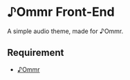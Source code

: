 ♪Ommr Front-End
========

A simple audio theme, made for ♪Ommr.

## Requirement ##
 - [♪Ommr](https://github.com/Fraina/-Ommr)
